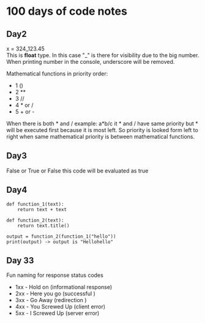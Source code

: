 100 days of code notes
==============

## Day2
x = 324_123.45  
This is **float** type. In this case "_" is there for visibility due to the big number. When printing number in the
console, underscore will be removed.

Mathematical functions in priority order: 
- 1 ()
- 2 **
- 3 //
- 4 * or /
- 5 + or -

When there is both * and / example: a*b/c it * and / have same priority but * will be executed first because it is most
left. So priority is looked form left to right when same mathematical priority is between mathematical functions. 

## Day3 

False or True or False  this code will be evaluated as true

## Day4

    def function_1(text):
        return text + text

    def function_2(text):
        return text.title()
    
    output = function_2(function_1("hello"))
    print(output) -> output is "Hellohello"


## Day 33

Fun naming for response status codes

- 1xx - Hold on (informational response)
- 2xx - Here you go (successful )
- 3xx - Go Away (redirection )
- 4xx - You Screwed Up (client error)
- 5xx - I Screwed Up (server error)